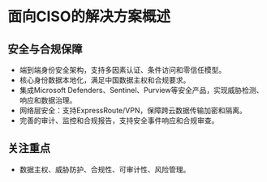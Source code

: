 # 面向CISO的解决方案概述

## 安全与合规保障
- 端到端身份安全架构，支持多因素认证、条件访问和零信任模型。
- 核心身份数据本地化，满足中国数据主权和合规要求。
- 集成Microsoft Defenders、Sentinel、Purview等安全产品，实现威胁检测、响应和数据治理。
- 网络层安全：支持ExpressRoute/VPN，保障跨云数据传输加密和隔离。
- 完善的审计、监控和合规报告，支持安全事件响应和合规审查。

## 关注重点
- 数据主权、威胁防护、合规性、可审计性、风险管理。
